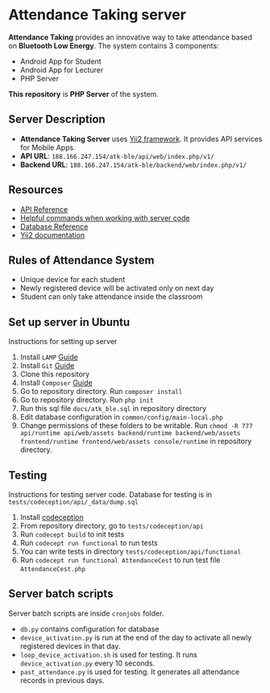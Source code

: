 # Attendance Taking server
**Attendance Taking** provides an innovative way to take attendance based on **Bluetooth Low Energy**. The system contains 3 components:
- Android App for Student
- Android App for Lecturer
- PHP Server

**This repository** is **PHP Server** of the system.

## Server Description
* **Attendance Taking Server** uses [Yii2 framework](http://www.yiiframework.com/). It provides API services for Mobile Apps.
* **API URL**: ```188.166.247.154/atk-ble/api/web/index.php/v1/```
* **Backend URL**: ```188.166.247.154/atk-ble/backend/web/index.php/v1/```

## Resources
* [API Reference](API.md)
* [Helpful commands when working with server code](COMMANDS.md)
* [Database Reference](DATABASE.md)
* [Yii2 documentation](http://www.yiiframework.com/doc-2.0/guide-index.html)

## Rules of Attendance System
- Unique device for each student
- Newly registered device will be activated only on next day
- Student can only take attendance inside the classroom

## Set up server in Ubuntu
Instructions for setting up server

1. Install ```LAMP``` [Guide](https://www.digitalocean.com/community/tutorials/how-to-install-linux-apache-mysql-php-lamp-stack-on-ubuntu-14-04)
2. Install ```Git``` [Guide](https://www.digitalocean.com/community/tutorials/how-to-install-git-on-ubuntu-14-04)
3. Clone this repository
4. Install ```Composer``` [Guide](https://www.digitalocean.com/community/tutorials/how-to-install-and-use-composer-on-ubuntu-14-04)
5. Go to repository directory. Run ```composer install```
6. Go to repository directory. Run ```php init```
7. Run this sql file ```docs/atk_ble.sql``` in repository directory
8. Edit database configuration in ```common/config/main-local.php```
9. Change permissions of these folders to be writable. Run ```chmod -R 777 api/runtime api/web/assets backend/runtime backend/web/assets frontend/runtime frontend/web/assets console/runtime``` in repository directory.

## Testing
Instructions for testing server code.
Database for testing is in ```tests/codeception/api/_data/dump.sql```

1. Install [codeception](http://codeception.com/install)
2. From repository directory, go to ```tests/codeception/api```
3. Run ```codecept build``` to init tests
4. Run ```codecept run functional``` to run tests
5. You can write tests in directory ```tests/codeception/api/functional```
6. Run ```codecept run functional AttendanceCest``` to run test file ```AttendanceCest.php```

## Server batch scripts
Server batch scripts are inside ```cronjobs``` folder.
- ```db.py``` contains configuration for database
- ```device_activation.py``` is run at the end of the day to activate all newly registered devices in that day.
- ```loop_device_activation.sh``` is used for testing. It runs ```device_activation.py``` every 10 seconds.
- ```past_attendance.py``` is used for testing. It generates all attendance records in previous days.
